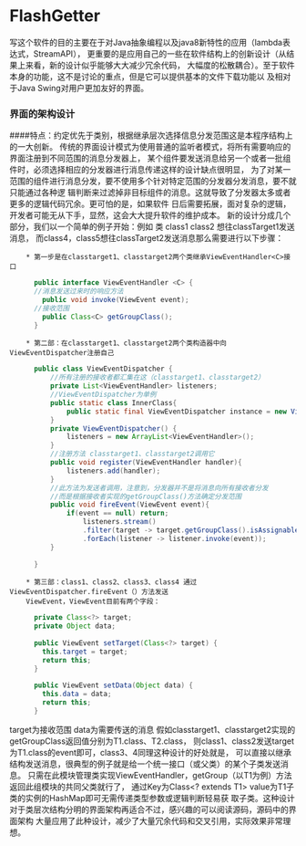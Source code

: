 FlashGetter
====================================================
写这个软件的目的主要在于对Java抽象编程以及java8新特性的应用（lambda表达式，StreamAPI），
  更重要的是应用自己的一些在软件结构上的创新设计（从结果上来看，新的设计似乎能够大大减少冗余代码，
  大幅度的松散耦合）。至于软件本身的功能，这不是讨论的重点，但是它可以提供基本的文件下载功能以
  及相对于Java Swing对用户更加友好的界面。
### 界面的架构设计
####特点：约定优先于类别，根据继承层次选择信息分发范围这是本程序结构上的一大创新。
  传统的界面设计模式为使用普通的监听者模式，将所有需要响应的界面注册到不同范围的消息分发器上，
某个组件要发送消息给另一个或者一批组件时，必须选择相应的分发器进行消息传递这样的设计缺点很明显，
为了对某一范围的组件进行消息分发，要不使用多个针对特定范围的分发器分发消息，要不就只能通过各种逻
辑判断来过滤掉非目标组件的消息。这就导致了分发器太多或者更多的逻辑代码冗余。更可怕的是，如果软件
日后需要拓展，面对复杂的逻辑，开发者可能无从下手，显然，这会大大提升软件的维护成本。
  新的设计分成几个部分，我们以一个简单的例子开始：例如 类 class1 class2  想往classTarget1发送消息，
而class4，class5想往classTarget2发送消息那么需要进行以下步骤：

        * 第一步是在classtarget1、classtarget2两个类继承ViewEventHandler<C>接口
```java
      public interface ViewEventHandler <C> {
      //消息发送过来时的响应方法
        public void invoke(ViewEvent event);
      //接收范围
        public Class<C> getGroupClass();
      }
```
        * 第二部：在classtarget1、classtarget2两个类构造器中向ViewEventDispatcher注册自己
```Java
      public class ViewEventDispatcher {
          //所有注册的接收者都汇集在这（classtarget1、classtarget2）
          private List<ViewEventHandler> listeners;
          //ViewEventDispatcher为单例
          public static class InnerClass{
              public static final ViewEventDispatcher instance = new ViewEventDispatcher();
          }
          private ViewEventDispatcher() {
              listeners = new ArrayList<ViewEventHandler>();
          }
          //注册方法 classtarget1、classtarget2调用它
          public void register(ViewEventHandler handler){
              listeners.add(handler);
          }
          //此方法为发送者调用，注意到，分发器并不是将消息向所有接收者分发
          //而是根据接收者实现的getGroupClass()方法确定分发范围
          public void fireEvent(ViewEvent event){
              if(event == null) return;
                  listeners.stream()
                  .filter(target -> target.getGroupClass().isAssignableFrom(event.getTarget()))
                  .forEach(listener -> listener.invoke(event));
          }
      
      }
```
        * 第三部：class1、class2、class3、class4 通过ViewEventDispatcher.fireEvent（）方法发送
        ViewEvent，ViewEvent目前有两个字段：
```Java
      private Class<?> target;
      private Object data;
      
      public ViewEvent setTarget(Class<?> target) {
        this.target = target;
        return this;
      }
    
      public ViewEvent setData(Object data) {
        this.data = data;
        return this;
      }
```
target为接收范围
data为需要传送的消息
  假如classtarget1、classtarget2实现的getGroupClass返回值分别为T1.class、T2.class，
则class1、class2发送target为T1.class的event即可，class3、4同理这种设计的好处就是，
可以直接以继承结构发送消息，很典型的例子就是给一个统一接口（或父类）的某个子类发送消息。
只需在此模块管理类实现ViewEventHandler，getGroup（以T1为例）方法返回此组模块的共同父类就行了，
通过Key为Class<? extends T1> value为T1子类的实例的HashMap即可无需传递类型参数或逻辑判断轻易获
取子类。这种设计对于类层次结构分明的界面架构再适合不过，感兴趣的可以阅读源码，源码中的界面架构
大量应用了此种设计，减少了大量冗余代码和交叉引用，实际效果非常理想。



